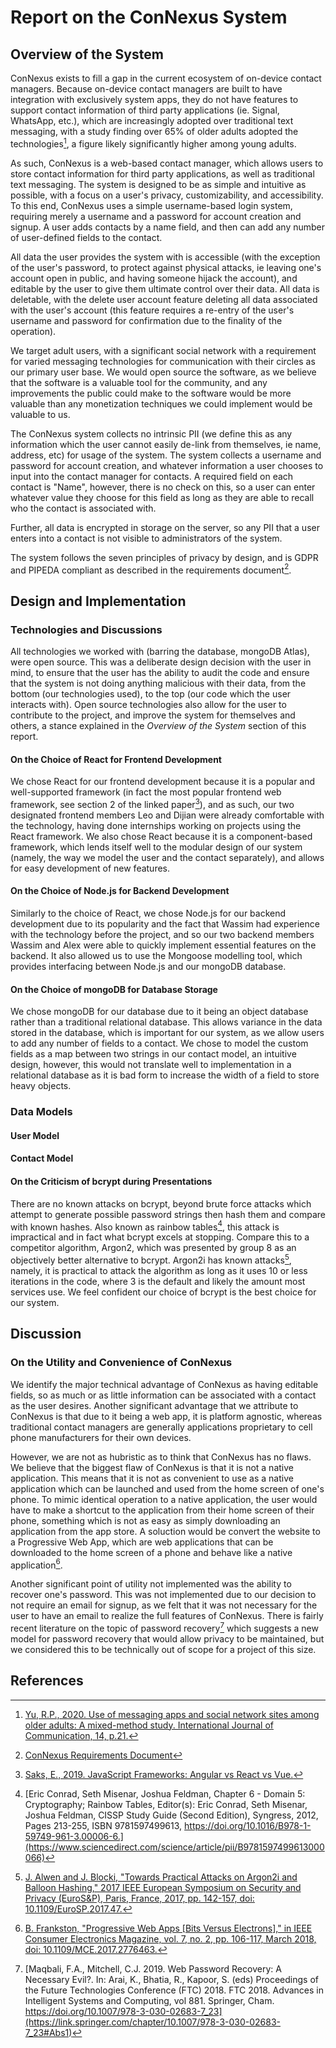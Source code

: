 # Report on the ConNexus System

## Overview of the System

ConNexus exists to fill a gap in the current ecosystem of on-device contact managers. Because on-device contact managers are built to have integration with exclusively system apps, they do not have features to support contact information of third party applications (ie. Signal, WhatsApp, etc.), which are increasingly adopted over traditional text messaging, with a study finding over 65% of older adults adopted the technologies[^5], a figure likely significantly higher among young adults.

As such, ConNexus is a web-based contact manager, which allows users to store contact information for third party applications, as well as traditional text messaging. The system is designed to be as simple and intuitive as possible, with a focus on a user's privacy, customizability, and accessibility. To this end, ConNexus uses a simple username-based login system, requiring merely a username and a password for account creation and signup. A user adds contacts by a name field, and then can add any number of user-defined fields to the contact.

All data the user provides the system with is accessible (with the exception of the user's password, to protect against physical attacks, ie leaving one's account open in public, and having someone hijack the account), and editable by the user to give them ultimate control over their data. All data is deletable, with the delete user account feature deleting all data associated with the user's account (this feature requires a re-entry of the user's username and password for confirmation due to the finality of the operation).

We target adult users, with a significant social network with a requirement for varied messaging technologies for communication with their circles as our primary user base. We would open source the software, as we believe that the software is a valuable tool for the community, and any improvements the public could make to the software would be more valuable than any monetization techniques we could implement would be valuable to us.

The ConNexus system collects no intrinsic PII (we define this as any information which the user cannot easily de-link from themselves, ie name, address, etc) for usage of the system. The system collects a username and password for account creation, and whatever information a user chooses to input into the contact manager for contacts. A required field on each contact is "Name", however, there is no check on this, so a user can enter whatever value they choose for this field as long as they are able to recall who the contact is associated with.

Further, all data is encrypted in storage on the server, so any PII that a user enters into a contact is not visible to administrators of the system.

The system follows the seven principles of privacy by design, and is GDPR and PIPEDA compliant as described in the requirements document[^6].

## Design and Implementation

### Technologies and Discussions

All technologies we worked with (barring the database, mongoDB Atlas), were open source. This was a deliberate design decision with the user in mind, to ensure that the user has the ability to audit the code and ensure that the system is not doing anything malicious with their data, from the bottom (our technologies used), to the top (our code which the user interacts with). Open source technologies also allow for the user to contribute to the project, and improve the system for themselves and others, a stance explained in the _Overview of the System_ section of this report.

#### On the Choice of React for Frontend Development

We chose React for our frontend development because it is a popular and well-supported framework (in fact the most popular frontend web framework, see section 2 of the linked paper[^7]), and as such, our two designated frontend members Leo and Dijian were already comfortable with the technology, having done internships working on projects using the React framework. We also chose React because it is a component-based framework, which lends itself well to the modular design of our system (namely, the way we model the user and the contact separately), and allows for easy development of new features.

#### On the Choice of Node.js for Backend Development

Similarly to the choice of React, we chose Node.js for our backend development due to its popularity and the fact that Wassim had experience with the technology before the project, and so our two backend members Wassim and Alex were able to quickly implement essential features on the backend. It also allowed us to use the Mongoose modelling tool, which provides interfacing between Node.js and our mongoDB database.

#### On the Choice of mongoDB for Database Storage

We chose mongoDB for our database due to it being an object database rather than a traditional relational database. This allows variance in the data stored in the database, which is important for our system, as we allow users to add any number of fields to a contact. We chose to model the custom fields as a map between two strings in our contact model, an intuitive design, however, this would not translate well to implementation in a relational database as it is bad form to increase the width of a field to store heavy objects.

### Data Models

#### User Model

#### Contact Model

#### On the Criticism of bcrypt during Presentations

There are no known attacks on bcrypt, beyond brute force attacks which attempt to generate possible password strings then hash them and compare with known hashes. Also known as rainbow tables[^1], this attack is impractical and in fact what bcrypt excels at stopping. Compare this to a competitor algorithm, Argon2, which was presented by group 8 as an objectively better alternative to bcrypt. Argon2i has known attacks[^2], namely, it is practical to attack the algorithm as long as it uses 10 or less iterations in the code, where 3 is the default and likely the amount most services use. We feel confident our choice of bcrypt is the best choice for our system.

## Discussion

### On the Utility and Convenience of ConNexus

We identify the major technical advantage of ConNexus as having editable fields, so as much or as little information can be associated with a contact as the user desires. Another significant advantage that we attribute to ConNexus is that due to it being a web app, it is platform agnostic, whereas traditional contact managers are generally applications proprietary to cell phone manufacturers for their own devices.

However, we are not as hubristic as to think that ConNexus has no flaws. We believe that the biggest flaw of ConNexus is that it is not a native application. This means that it is not as convenient to use as a native application which can be launched and used from the home screen of one's phone. To mimic identical operation to a native application, the user would have to make a shortcut to the application from their home screen of their phone, something which is not as easy as simply downloading an application from the app store. A soluction would be convert the website to a Progressive Web App, which are web applications that can be downloaded to the home screen of a phone and behave like a native application[^3].

Another significant point of utility not implemented was the ability to recover one's password. This was not implemented due to our decision to not require an email for signup, as we felt that it was not necessary for the user to have an email to realize the full features of ConNexus. There is fairly recent literature on the topic of password recovery[^4] which suggests a new model for password recovery that would allow privacy to be maintained, but we considered this to be technically out of scope for a project of this size.

## References

[^1]: [Eric Conrad, Seth Misenar, Joshua Feldman, Chapter 6 - Domain 5: Cryptography; Rainbow Tables, Editor(s): Eric Conrad, Seth Misenar, Joshua Feldman, CISSP Study Guide (Second Edition), Syngress, 2012, Pages 213-255, ISBN 9781597499613, https://doi.org/10.1016/B978-1-59749-961-3.00006-6.](https://www.sciencedirect.com/science/article/pii/B9781597499613000066)
[^2]: [J. Alwen and J. Blocki, "Towards Practical Attacks on Argon2i and Balloon Hashing," 2017 IEEE European Symposium on Security and Privacy (EuroS&P), Paris, France, 2017, pp. 142-157, doi: 10.1109/EuroSP.2017.47.](https://eprint.iacr.org/2016/759.pdf)
[^3]: [B. Frankston, "Progressive Web Apps [Bits Versus Electrons]," in IEEE Consumer Electronics Magazine, vol. 7, no. 2, pp. 106-117, March 2018, doi: 10.1109/MCE.2017.2776463.](https://ieeexplore.ieee.org/abstract/document/8287006)
[^4]: [Maqbali, F.A., Mitchell, C.J. 2019. Web Password Recovery: A Necessary Evil?. In: Arai, K., Bhatia, R., Kapoor, S. (eds) Proceedings of the Future Technologies Conference (FTC) 2018. FTC 2018. Advances in Intelligent Systems and Computing, vol 881. Springer, Cham. https://doi.org/10.1007/978-3-030-02683-7_23](https://link.springer.com/chapter/10.1007/978-3-030-02683-7_23#Abs1)
[^5]: [Yu, R.P., 2020. Use of messaging apps and social network sites among older adults: A mixed-method study. International Journal of Communication, 14, p.21.](https://ijoc.org/index.php/ijoc/article/view/14435/3194)
[^6]: [ConNexus Requirements Document](/Requirements.md)
[^7]: [Saks, E., 2019. JavaScript Frameworks: Angular vs React vs Vue.](https://www.theseus.fi/bitstream/handle/10024/261970/Thesis-Elar-Saks.pdf)
